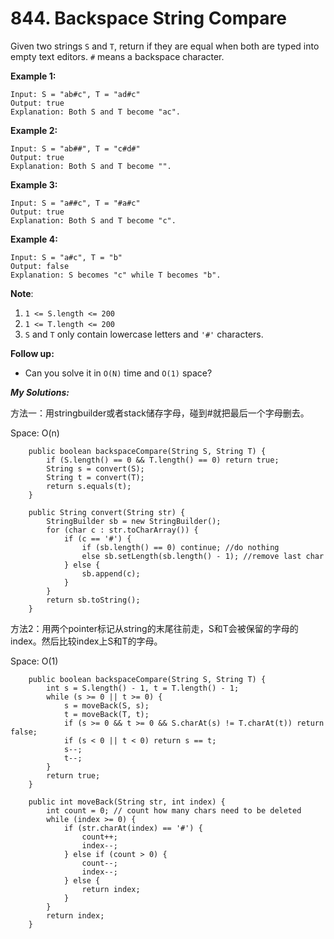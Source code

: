 # 844. Backspace String Compare

Given two strings `S` and `T`, return if they are equal when both are typed into empty text editors. `#` means a backspace character.

**Example 1:**

```text
Input: S = "ab#c", T = "ad#c"
Output: true
Explanation: Both S and T become "ac".
```

**Example 2:**

```text
Input: S = "ab##", T = "c#d#"
Output: true
Explanation: Both S and T become "".
```

**Example 3:**

```text
Input: S = "a##c", T = "#a#c"
Output: true
Explanation: Both S and T become "c".
```

**Example 4:**

```text
Input: S = "a#c", T = "b"
Output: false
Explanation: S becomes "c" while T becomes "b".
```

**Note**:

1. `1 <= S.length <= 200`
2. `1 <= T.length <= 200`
3. `S` and `T` only contain lowercase letters and `'#'` characters.

**Follow up:**

* Can you solve it in `O(N)` time and `O(1)` space?

_**My Solutions:**_

方法一：用stringbuilder或者stack储存字母，碰到\#就把最后一个字母删去。

Space: O\(n\)

```text
    public boolean backspaceCompare(String S, String T) {
        if (S.length() == 0 && T.length() == 0) return true;
        String s = convert(S);
        String t = convert(T);
        return s.equals(t);
    }
    
    public String convert(String str) {
        StringBuilder sb = new StringBuilder();
        for (char c : str.toCharArray()) {
            if (c == '#') {
                if (sb.length() == 0) continue; //do nothing
                else sb.setLength(sb.length() - 1); //remove last char
            } else {
                sb.append(c);
            }
        }
        return sb.toString();
    }
```

方法2：用两个pointer标记从string的末尾往前走，S和T会被保留的字母的index。然后比较index上S和T的字母。

Space: O\(1\)

```text
    public boolean backspaceCompare(String S, String T) {
        int s = S.length() - 1, t = T.length() - 1;
        while (s >= 0 || t >= 0) {
            s = moveBack(S, s);
            t = moveBack(T, t);
            if (s >= 0 && t >= 0 && S.charAt(s) != T.charAt(t)) return false;
            if (s < 0 || t < 0) return s == t;
            s--;
            t--;
        }
        return true;
    }
    
    public int moveBack(String str, int index) {
        int count = 0; // count how many chars need to be deleted
        while (index >= 0) {
            if (str.charAt(index) == '#') {
                count++;
                index--;
            } else if (count > 0) {
                count--;
                index--;
            } else {
                return index;
            }
        }
        return index;
    }
```

